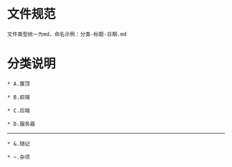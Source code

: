 # 文件规范

    文件类型统一为md，命名示例：分类-标题-日期.md

# 分类说明

    * A.置顶

    * B.前端

    * C.后端

    * D.服务器

*****

    * &.随记

    * ~.杂项